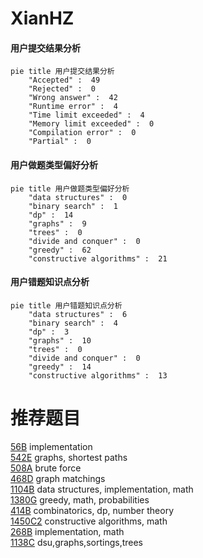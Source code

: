 # XianHZ

<!-- tabs:start -->



#### **用户提交结果分析**

```mermaid
pie title 用户提交结果分析
    "Accepted" :  49
    "Rejected" :  0
    "Wrong answer" :  42
    "Runtime error" :  4
    "Time limit exceeded" :  4
    "Memory limit exceeded" :  0
    "Compilation error" :  0
    "Partial" :  0
```

#### **用户做题类型偏好分析**

```mermaid
pie title 用户做题类型偏好分析
    "data structures" :  0
    "binary search" :  1
    "dp" :  14
    "graphs" :  9
    "trees" :  0
    "divide and conquer" :  0
    "greedy" :  62
    "constructive algorithms" :  21
```
#### **用户错题知识点分析**

```mermaid
pie title 用户错题知识点分析
    "data structures" :  6
    "binary search" :  4
    "dp" :  3
    "graphs" :  10
    "trees" :  0
    "divide and conquer" :  0
    "greedy" :  14
    "constructive algorithms" :  13
```



<!-- tabs:end -->
# 推荐题目
[56B](https://codeforces.com/contest/56/problem/B)		implementation		  
[542E](https://codeforces.com/contest/542/problem/E)		graphs,
                        shortest paths		  
[508A](https://codeforces.com/contest/508/problem/A)		brute force		  
[468D](https://codeforces.com/contest/468/problem/D)		graph matchings		  
[1104B](https://codeforces.com/contest/1104/problem/B)		data structures,
                        implementation,
                        math		  
[1380G](https://codeforces.com/contest/1380/problem/G)		greedy,
                        math,
                        probabilities		  
[414B](https://codeforces.com/contest/414/problem/B)		combinatorics,
                        dp,
                        number theory		  
[1450C2](https://codeforces.com/contest/1450C/problem/2)		constructive algorithms,
                        math		  
[268B](https://codeforces.com/contest/268/problem/B)		implementation,
                        math		  
[1138C](https://codeforces.com/contest/1138/problem/C)		dsu,graphs,sortings,trees		  

